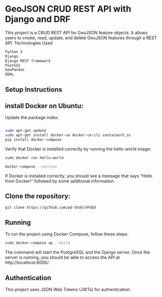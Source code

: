 # GeoJSON CRUD REST API with Django and DRF

This project is a CRUD REST API for GeoJSON feature objects. It allows users to create, read, update, and delete GeoJSON features through a REST API.
Technologies Used

```bash
Python 3
Django
Django REST framework
PostGIS
GeoPandas
GDAL
```

## Setup Instructions

## install Docker on Ubuntu:

Update the package index:

```bash

sudo apt-get update
sudo apt-get install docker-ce docker-ce-cli containerd.io
pip install docker-compose
```

Verify that Docker is installed correctly by running the hello-world image:

```bash
sudo docker run hello-world

docker-compose --version
```

If Docker is installed correctly, you should see a message that says “Hello from Docker!” followed by some additional information.

## Clone the repository:

```bash
git clone https://github.com/pd-Shah/VFGEO
```

## Running

To run the project using Docker Compose, follow these steps:

```bash
sudo docker-compose up --build
```

The command will start the PostgreSQL and the Django server. Once the server is running, you should be able to access the API at http://localhost:8000/.

## Authentication

This project uses JSON Web Tokens (JWTs) for authentication.
